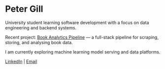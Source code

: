 # Peter Gill 

University student learning software development with a focus on data engineering and backend systems. 

Recent project: [Book Analytics Pipeline](https://github.com/gillpbk16/book-analytics-pipeline) — a full-stack pipeline for scraping, storing, and analysing book data.  

I am currently exploring machine learning model serving and data platforms.  

[LinkedIn](https://www.linkedin.com/in/peter-gill-650472166/) | [Email](mailto:gillpbk@gmail.com)
